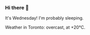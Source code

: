 ### Hi there :wave:

It's Wednesday! I'm probably sleeping.

Weather in Toronto: overcast, at +20°C.
